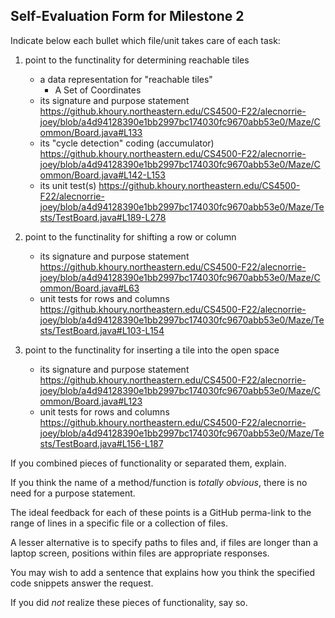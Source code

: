 ## Self-Evaluation Form for Milestone 2

Indicate below each bullet which file/unit takes care of each task:

1. point to the functinality for determining reachable tiles 

   - a data representation for "reachable tiles" 
      - A Set of Coordinates
   - its signature and purpose statement
   https://github.khoury.northeastern.edu/CS4500-F22/alecnorrie-joey/blob/a4d94128390e1bb2997bc174030fc9670abb53e0/Maze/Common/Board.java#L133
   - its "cycle detection" coding (accumulator)
   https://github.khoury.northeastern.edu/CS4500-F22/alecnorrie-joey/blob/a4d94128390e1bb2997bc174030fc9670abb53e0/Maze/Common/Board.java#L142-L153
   - its unit test(s) 
   https://github.khoury.northeastern.edu/CS4500-F22/alecnorrie-joey/blob/a4d94128390e1bb2997bc174030fc9670abb53e0/Maze/Tests/TestBoard.java#L189-L278

2. point to the functinality for shifting a row or column 

   - its signature and purpose statement
   https://github.khoury.northeastern.edu/CS4500-F22/alecnorrie-joey/blob/a4d94128390e1bb2997bc174030fc9670abb53e0/Maze/Common/Board.java#L63
   - unit tests for rows and columns
   https://github.khoury.northeastern.edu/CS4500-F22/alecnorrie-joey/blob/a4d94128390e1bb2997bc174030fc9670abb53e0/Maze/Tests/TestBoard.java#L103-L154
   
3. point to the functinality for inserting a tile into the open space

   - its signature and purpose statement
   https://github.khoury.northeastern.edu/CS4500-F22/alecnorrie-joey/blob/a4d94128390e1bb2997bc174030fc9670abb53e0/Maze/Common/Board.java#L123
   - unit tests for rows and columns
   https://github.khoury.northeastern.edu/CS4500-F22/alecnorrie-joey/blob/a4d94128390e1bb2997bc174030fc9670abb53e0/Maze/Tests/TestBoard.java#L156-L187

If you combined pieces of functionality or separated them, explain.

If you think the name of a method/function is _totally obvious_,
there is no need for a purpose statement. 

The ideal feedback for each of these points is a GitHub
perma-link to the range of lines in a specific file or a collection of
files.

A lesser alternative is to specify paths to files and, if files are
longer than a laptop screen, positions within files are appropriate
responses.

You may wish to add a sentence that explains how you think the
specified code snippets answer the request.

If you did *not* realize these pieces of functionality, say so.

